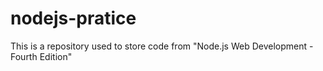 # nodejs-pratice
This is a repository used to store code from "Node.js Web Development - Fourth Edition"
